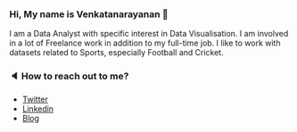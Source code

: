 ### Hi, My name is Venkatanarayanan 👋

I am a Data Analyst with specific interest in Data Visualisation. I am involved in a lot of Freelance work in addition to my full-time job. I like to work with
datasets related to Sports, especially Football and Cricket.

### :speaker: How to reach out to me? ###

* [Twitter](https://twitter.com/VenkyReddevil)
* [Linkedin](https://www.linkedin.com/in/venkatanarayanan-v-533643ba/)
* [Blog](https://footytistics.com/)
